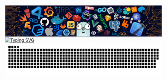 
<!--   my-header-img -->
![](./assets/header_.png)
[![Typing SVG](https://readme-typing-svg.demolab.com?font=Fira+Code&weight=700&size=30&pause=1000&color=F73B3B&width=435&lines=Welcome+to+my+Github+profile)](https://git.io/typing-svg)
![](./assets/github-contribution-grid-snake.svg)

